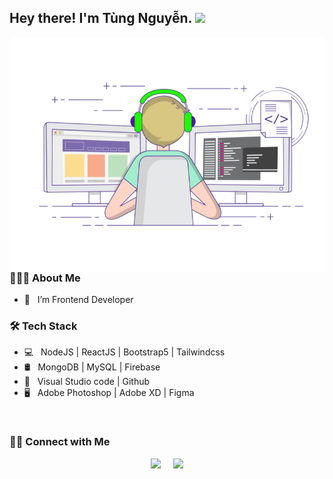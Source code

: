 <h2> Hey there! I'm Tùng Nguyễn. <img src="https://github.com/souvikguria98/souvikguria98/blob/master/Hi.gif"
        width="25"></h2>
<img align="right" alt="GIF" src="https://raw.githubusercontent.com/devSouvik/devSouvik/master/gif3.gif" width="500" />

<h3> 👨🏻‍💻 About Me </h3>

- 🔭 &nbsp; I’m Frontend Developer

<h3>🛠 Tech Stack</h3>

- 💻 &nbsp; NodeJS | ReactJS | Bootstrap5 | Tailwindcss 
- 🛢 &nbsp; MongoDB | MySQL | Firebase
- 🔧 &nbsp; Visual Studio code | Github
- 🖥 &nbsp; Adobe Photoshop | Adobe XD | Figma

<br>

<h3> 🤝🏻 Connect with Me </h3>

<p align="center" style="
    text-align: center;
    justify-content: center;
    align-items: center;
    display: flex;
    grid-column-gap: 20px;
">
    <a href="https://www.facebook.com/ndt0101/" target="_blank" rel="noopener noreferrer">
        <img src="https://upload.wikimedia.org/wikipedia/commons/thumb/0/05/Facebook_Logo_%282019%29.png/800px-Facebook_Logo_%282019%29.png"
            width="45" />
    </a>
    <a href="mailto:nguyendoantung12345@gmail.com" rel="noopener noreferrer">
        <img src="https://upload.wikimedia.org/wikipedia/commons/thumb/7/7e/Gmail_icon_%282020%29.svg/2560px-Gmail_icon_%282020%29.svg.png"
            width="50" />
    </a>
</p>
